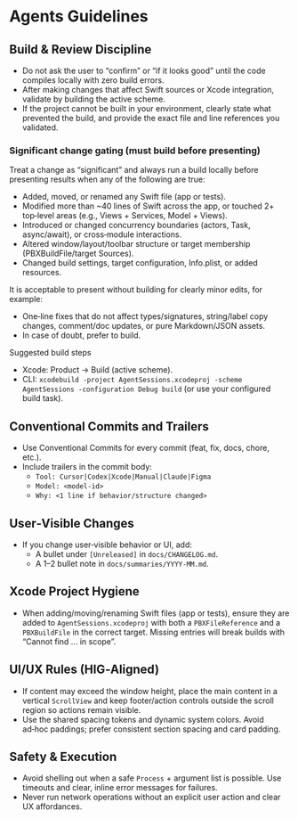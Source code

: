 # Agents Guidelines

## Build & Review Discipline
- Do not ask the user to “confirm” or “if it looks good” until the code compiles locally with zero build errors.
- After making changes that affect Swift sources or Xcode integration, validate by building the active scheme.
- If the project cannot be built in your environment, clearly state what prevented the build, and provide the exact file and line references you validated.

### Significant change gating (must build before presenting)
Treat a change as “significant” and always run a build locally before presenting results when any of the following are true:
- Added, moved, or renamed any Swift file (app or tests).
- Modified more than ~40 lines of Swift across the app, or touched 2+ top‑level areas (e.g., Views + Services, Model + Views).
- Introduced or changed concurrency boundaries (actors, Task, async/await), or cross‑module interactions.
- Altered window/layout/toolbar structure or target membership (PBXBuildFile/target Sources).
- Changed build settings, target configuration, Info.plist, or added resources.

It is acceptable to present without building for clearly minor edits, for example:
- One‑line fixes that do not affect types/signatures, string/label copy changes, comment/doc updates, or pure Markdown/JSON assets.
- In case of doubt, prefer to build.

Suggested build steps
- Xcode: Product → Build (active scheme).
- CLI: `xcodebuild -project AgentSessions.xcodeproj -scheme AgentSessions -configuration Debug build` (or use your configured build task).

## Conventional Commits and Trailers
- Use Conventional Commits for every commit (feat, fix, docs, chore, etc.).
- Include trailers in the commit body:
  - `Tool: Cursor|Codex|Xcode|Manual|Claude|Figma`
  - `Model: <model-id>`
  - `Why: <1 line if behavior/structure changed>`

## User‑Visible Changes
- If you change user‑visible behavior or UI, add:
  - A bullet under `[Unreleased]` in `docs/CHANGELOG.md`.
  - A 1–2 bullet note in `docs/summaries/YYYY-MM.md`.

## Xcode Project Hygiene
- When adding/moving/renaming Swift files (app or tests), ensure they are added to `AgentSessions.xcodeproj` with both a `PBXFileReference` and a `PBXBuildFile` in the correct target. Missing entries will break builds with “Cannot find … in scope”.

## UI/UX Rules (HIG‑Aligned)
- If content may exceed the window height, place the main content in a vertical `ScrollView` and keep footer/action controls outside the scroll region so actions remain visible.
- Use the shared spacing tokens and dynamic system colors. Avoid ad‑hoc paddings; prefer consistent section spacing and card padding.

## Safety & Execution
- Avoid shelling out when a safe `Process` + argument list is possible. Use timeouts and clear, inline error messages for failures.
- Never run network operations without an explicit user action and clear UX affordances.
